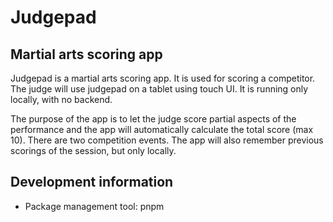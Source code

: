 # Judgepad

## Martial arts scoring app
Judgepad is a martial arts scoring app. It is used for scoring a competitor.
The judge will use judgepad on a tablet using touch UI. It is running only locally,
with no backend.

The purpose of the app is to let the judge score partial aspects of the performance
and the app will automatically calculate the total score (max 10). There are two
competition events. The app will also remember previous scorings of the session,
but only locally.

## Development information

- Package management tool: pnpm

